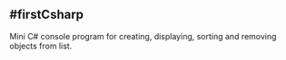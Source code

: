 <h2>#firstCsharp</h2>
Mini C# console program for creating, displaying, sorting and removing objects from list.
